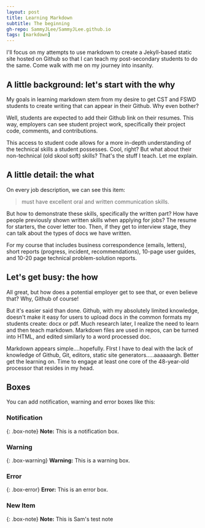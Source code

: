 ```yaml
---
layout: post
title: Learning Markdown
subtitle: The beginning
gh-repo: SammyJLee/SammyJLee.github.io
tags: [markdown]
---
```


I'll focus on my attempts to use markdown to create a Jekyll-based static site hosted on Github so that I can teach my post-secondary students to do the same. Come walk with me on my journey into insanity.

## A little background: let's start with the why

My goals in learning markdown stem from my desire to get CST and FSWD students to create writing that can appear in their Github. Why even bother? 

Well, students are expected to add their Github link on their resumes. This way, employers can see student project work, specifically their project code, comments, and contributions. 

This access to student code allows for a more in-depth understanding of the technical skills a student possesses. Cool, right? But what about their non-technical (old skool soft) skills? That's the stuff I teach. Let me explain. 

## A little detail: the what

On every job description, we can see this item:
> must have excellent oral and written communication skills. 

But how to demonstrate these skills, specifically the written part? How have people previously shown written skills when applying for jobs? The resume for starters, the cover letter too. Then, if they get to interview stage, they can talk about the types of docs we have written. 

For my course that includes business correspondence (emails, letters), short reports (progress, incident, recommendations), 10-page user guides, and 10-20 page technical problem-solution reports. 

## Let's get busy: the how

All great, but how does a potential employer get to see that, or even believe that? Why, Github of course! 

But it's easier said than done. Github, with my absolutely limited knowledge, doesn't make it easy for users to upload docs in the common formats my students create: docx or pdf. Much research later, I realize the need to learn and then teach markdown. Markdown files are used in repos, can be turned into HTML, and edited similarly to a word processed doc.

Markdown appears simple....hopefully. FIrst I have to deal with the lack of knowledge of Github, Git, editors, static site generators.....aaaaaargh. Better get the learning on. Time to engage at least one core of the 48-year-old processor that resides in my head. 

## Boxes
You can add notification, warning and error boxes like this:

### Notification

{: .box-note}
**Note:** This is a notification box.

### Warning

{: .box-warning}
**Warning:** This is a warning box.

### Error

{: .box-error}
**Error:** This is an error box.


### New Item

{: .box-note}
**Note:** This is Sam's test note


